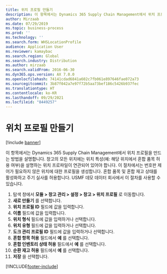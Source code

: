 ```yaml
---
title: 위치 프로필 만들기
description: 이 항목에서는 Dynamics 365 Supply Chain Management에서 위치 프로필을 만드는 방법을 설명합니다.
author: Mirzaab
ms.date: 07/29/2019
ms.topic: business-process
ms.prod: ''
ms.technology: ''
ms.search.form: WHSLocationProfile
audience: Application User
ms.reviewer: kamaybac
ms.search.region: Global
ms.search.industry: Distribution
ms.author: mirzaab
ms.search.validFrom: 2016-06-30
ms.dyn365.ops.version: AX 7.0.0
ms.openlocfilehash: 74141cdad6841a602c7fb061e897646fae072a73
ms.sourcegitcommit: 3b87f042a7e97f72b5aa73bef186c5426b937fec
ms.translationtype: HT
ms.contentlocale: ko-KR
ms.lasthandoff: 09/29/2021
ms.locfileid: "8449257"
---
```

# <a name="create-a-location-profile"></a>위치 프로필 만들기

[!include [banner](../../includes/banner.md)]

이 항목에서는 Dynamics 365 Supply Chain Management에서 위치 프로필을 만드는 방법을 설명합니다. 창고의 모든 위치에는 위치 특성(예: 해당 위치에서 혼합 품목 허용 여부)을 설명하는 위치 프로파일이 연관되어 있어야 합니다. 이 절차에서는 번호판 제어가 필요하지 않은 위치에 대한 프로필을 생성합니다. 혼합 품목 및 혼합 재고 상태를 활성화하고 주기 실사를 허용합니다. USMF 데모 데이터 회사에서 이 절차를 사용할 수 있습니다.


1. 탐색 창에서 **모듈 > 창고 관리 > 설정 > 창고 > 위치 프로필** 로 이동합니다.
2. **새로 만들기** 를 선택합니다.
3. **위치 프로필 ID** 필드에 값을 입력합니다.
4. **이름** 필드에 값을 입력합니다.
5. **위치 형식** 필드에 값을 입력하거나 선택합니다.
6. **위치 유형** 필드에 값을 입력하거나 선택합니다.
7. **도크 관리 프로필 ID** 필드에 값을 입력하거나 선택합니다.
8. **혼합 항목 허용** 필드에서 **예** 를 선택합니다.
9. **혼합 인벤토리 상태 허용** 필드에서 **예** 를 선택합니다.
10. **순환 재고 허용** 필드에서 **예** 를 선택합니다.
11. **저장** 을 선택합니다.



[!INCLUDE[footer-include](../../../includes/footer-banner.md)]